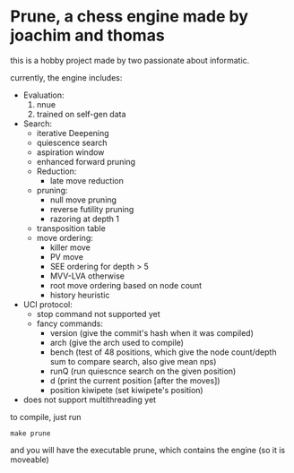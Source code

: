 # Prune, a chess engine made by joachim and thomas

this is a hobby project made by two passionate about informatic.

currently, the engine includes:
- Evaluation:
    1. nnue
    2. trained on self-gen data
- Search:
    - iterative Deepening
    - quiescence search
    - aspiration window
    - enhanced forward pruning
    - Reduction:
        - late move reduction
    - pruning:
        - null move pruning
        - reverse futility pruning
        - razoring at depth 1
    -  transposition table
    - move ordering:
        - killer move
        - PV move
        - SEE ordering for depth > 5
        - MVV-LVA otherwise
        - root move ordering based on node count
        - history heuristic
- UCI protocol:
    - stop command not supported yet
    - fancy commands:
        - version (give the commit's hash when it was compiled)
        - arch (give the arch used to compile)
        - bench (test of 48 positions, which give the node count/depth sum to compare search, also give mean nps)
        - runQ (run quiescnce search on the given position)
        - d (print the current position [after the moves])
        - position kiwipete (set kiwipete's position)
- does not support multithreading yet

to compile, just run 

```
make prune
```

and you will have the executable prune, which contains the engine (so it is moveable)